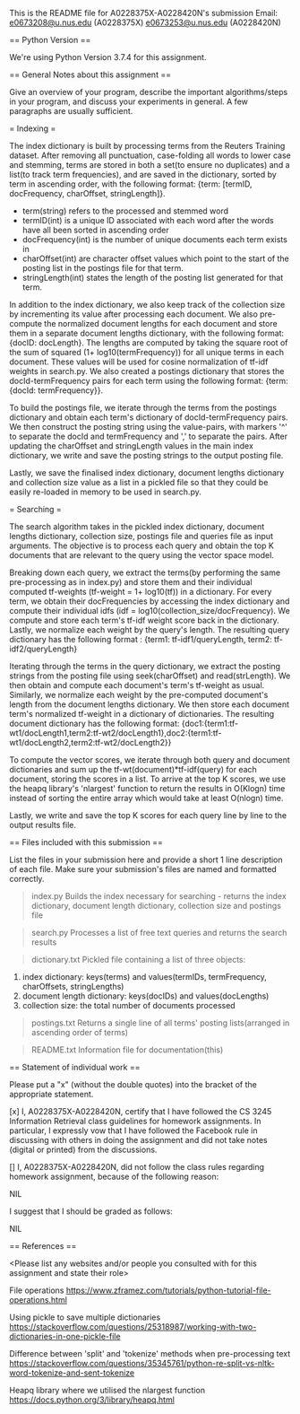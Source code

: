 This is the README file for A0228375X-A0228420N's submission 
Email: 
e0673208@u.nus.edu (A0228375X)
e0673253@u.nus.edu (A0228420N)

== Python Version ==

We're using Python Version 3.7.4 for
this assignment.

== General Notes about this assignment ==

Give an overview of your program, describe the important algorithms/steps 
in your program, and discuss your experiments in general.  A few paragraphs 
are usually sufficient.

= Indexing =

The index dictionary is built by processing terms from the Reuters Training dataset. After removing all punctuation, case-folding all words to lower case and stemming, 
terms are stored in both a set(to ensure no duplicates) and a list(to track term frequencies), and are saved in the dictionary, sorted by term in ascending order, with the 
following format: {term: [termID, docFrequency, charOffset, stringLength]}.

- term(string) refers to the processed and stemmed word
- termID(int) is a unique ID associated with each word after the words have all been sorted in ascending order
- docFrequency(int) is the number of unique documents each term exists in
- charOffset(int) are character offset values which point to the start of the posting list in the postings file for that term.
- stringLength(int) states the length of the posting list generated for that term.

In addition to the index dictionary, we also keep track of the collection size by incrementing its value after processing each document. We also pre-compute the normalized
document lengths for each document and store them in a separate document lengths dictionary, with the following format: {docID: docLength}. The lengths are computed by taking 
the square root of the sum of squared (1+ log10(termFrequency)) for all unique terms in each document. These values will be used for cosine normalization of tf-idf weights in search.py. 
We also created a postings dictionary that stores the docId-termFrequency pairs for each term using the 
following format: {term: {docId: termFrequency}}. 

To build the postings file, we iterate through the terms from the postings dictionary and obtain each term's dictionary of docId-termFrequency pairs. 
We then construct the posting string using the value-pairs, with markers '^' to separate the docId and termFrequency and ',' to separate the pairs. 
After updating the charOffset and stringLength values in the main index dictionary, we write and save the posting strings to the output posting file.

Lastly, we save the finalised index dictionary, document lengths dictionary and collection size value as a list in a pickled file so that they could be easily re-loaded in memory to be used in search.py.

= Searching =

The search algorithm takes in the pickled index dictionary, document lengths dictionary, collection size, postings file and queries file as input arguments.
The objective is to process each query and obtain the top K documents that are relevant to the query using the vector space model.

Breaking down each query, we extract the terms(by performing the same pre-processing as in index.py) and store them and their individual computed tf-weights
(tf-weight = 1+ log10(tf)) in a dictionary. For every term, we obtain their docFrequencies by accessing the index dictionary and compute their individual idfs (idf = log10(collection_size/docFrequency). 
We compute and store each term's tf-idf weight score back in the dictionary. Lastly, we normalize each weight by the query's length.
The resulting query dictionary has the following format : {term1: tf-idf1/queryLength, term2: tf-idf2/queryLength}

Iterating through the terms in the query dictionary, we extract the posting strings from the posting file using seek(charOffset) and read(strLength). 
We then obtain and compute each document's term's tf-weight as usual. Similarly, we normalize each weight by the pre-computed document's length from the document lengths dictionary.
We then store each document term's normalized tf-weight in a dictionary of dictionaries.
The resulting document dictionary has the following format: {doc1:{term1:tf-wt1/docLength1,term2:tf-wt2/docLength1},doc2:{term1:tf-wt1/docLength2,term2:tf-wt2/docLength2}}

To compute the vector scores, we iterate through both query and document dictionaries and sum up the tf-wt(document)*tf-idf(query) for each document, storing the scores in a list. 
To arrive at the top K scores, we use the heapq library's 'nlargest' function to return the results in O(Klogn) time instead of sorting the entire array which would take at least O(nlogn) time.

Lastly, we write and save the top K scores for each query line by line to the output results file.

== Files included with this submission ==

List the files in your submission here and provide a short 1 line
description of each file.  Make sure your submission's files are named
and formatted correctly.

> index.py
Builds the index necessary for searching - returns the index dictionary, document length dictionary, collection size and postings file

> search.py
Processes a list of free text queries and returns the search results

> dictionary.txt
Pickled file containing a list of three objects: 
1) index dictionary: keys(terms) and values(termIDs, termFrequency, charOffsets, stringLengths)
2) document length dictionary: keys(docIDs) and values(docLengths)
3) collection size: the total number of documents processed

> postings.txt
Returns a single line of all terms' posting lists(arranged in ascending order of terms)

> README.txt
Information file for documentation(this)

== Statement of individual work ==

Please put a "x" (without the double quotes) into the bracket of the appropriate statement.

[x] I, A0228375X-A0228420N, certify that I have followed the CS 3245 Information
Retrieval class guidelines for homework assignments.  In particular, I
expressly vow that I have followed the Facebook rule in discussing
with others in doing the assignment and did not take notes (digital or
printed) from the discussions.  

[] I, A0228375X-A0228420N, did not follow the class rules regarding homework
assignment, because of the following reason:

NIL

I suggest that I should be graded as follows:

NIL

== References ==

<Please list any websites and/or people you consulted with for this
assignment and state their role>

File operations
https://www.zframez.com/tutorials/python-tutorial-file-operations.html

Using pickle to save multiple dictionaries
https://stackoverflow.com/questions/25318987/working-with-two-dictionaries-in-one-pickle-file

Difference between 'split' and 'tokenize' methods when pre-processing text
https://stackoverflow.com/questions/35345761/python-re-split-vs-nltk-word-tokenize-and-sent-tokenize

Heapq library where we utilised the nlargest function
https://docs.python.org/3/library/heapq.html

